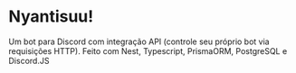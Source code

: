 # Nyantisuu!
Um bot para Discord com integração API (controle seu próprio bot via requisições HTTP). Feito com Nest, Typescript, PrismaORM, PostgreSQL e Discord.JS
